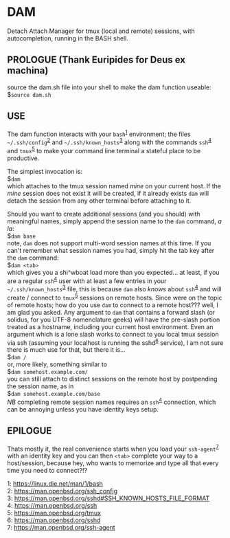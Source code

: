 # DAM
Detach Attach Manager for tmux (local and remote) sessions, with autocompletion, running in the BASH shell.

## PROLOGUE (Thank Euripides for Deus ex machina)

source the dam.sh file into your shell to make the dam function useable:<br />
$`source dam.sh`

## USE
The dam function interacts with your `bash`<sup>[1](#bash)</sup> environment; the files `~/.ssh/config`<sup>[2](#ssh_config)</sup> and `~/.ssh/known_hosts`<sup>[3](#known_hosts)</sup> along with the commands `ssh`<sup>[4](#ssh)</sup> and `tmux`<sup>[5](#tmux)</sup> to make your command line terminal a stateful place to be productive.

The simplest invocation is:<br />
$`dam`<br />
which attaches to the tmux session named *mine* on your current host. If the *mine* session does not exist it will be created, if it already exists `dam` will detach the session from any other terminal before attaching to it.

Should you want to create additional sessions (and you should) with meaningful names, simply append the session name to the `dam` command, *a la*:<br />
$`dam base`<br />
note, `dam` does not support multi-word session names at this time. If you can't remember what session names you had, simply hit the tab key after the `dam` command:<br />
$`dam <tab>`<br />
which gives you a shi^wboat load more than you expected... at least, if you are a regular `ssh`<sup>[4](#ssh)</sup> user with at least a few entries in your `~/.ssh/known_hosts`<sup>[3](#known_hosts)</sup> file, this is because `dam` also *knows* about `ssh`<sup>[4](#ssh)</sup> and will create / connect to `tmux`<sup>[5](#tmux)</sup> sessions on remote hosts. Since were on the topic of remote hosts; how do you use `dam` to connect to a remote host??? well, I am glad you asked. Any argument to `dam` that contains a forward slash (or solidus, for you UTF-8 nomenclature geeks) will have the pre-slash portion treated as a hostname, including your current host environment. Even an argument which is a lone slash works to connect to you local tmux session via ssh (assuming your localhost is running the sshd<sup>[6](#sshd)</sup> service), I am not sure there is much use for that, but there it is...<br />
$`dam /`<br />
or, more likely, something similar to<br />
$`dam somehost.example.com/`<br />
you can still attach to distinct sessions on the remote host by postpending the session name, as in<br />
$`dam somehost.example.com/base`<br />
*NB* completing remote session names requires an `ssh`<sup>[4](#ssh)</sup> connection, which can be annoying unless you have identity keys setup.

## EPILOGUE
Thats mostly it, the real convenience starts when you load your `ssh-agent`<sup>[7](#ssh-agent)</sup> with an identity key and you can then `<tab>` complete your way to a host/session, because hey, who wants to memorize and type all that every time you need to connect?!?

<a name="bash">1</a>: https://linux.die.net/man/1/bash<br />
<a name="ssh_config">2</a>: https://man.openbsd.org/ssh_config<br />
<a name="known_hosts">3</a>: https://man.openbsd.org/sshd#SSH_KNOWN_HOSTS_FILE_FORMAT<br />
<a name="ssh">4</a>: https://man.openbsd.org/ssh<br />
<a name="tmux">5</a>: https://man.openbsd.org/tmux<br />
<a name="sshd">6</a>: https://man.openbsd.org/sshd<br />
<a name="ssh-agent">7</a>: https://man.openbsd.org/ssh-agent<br />
